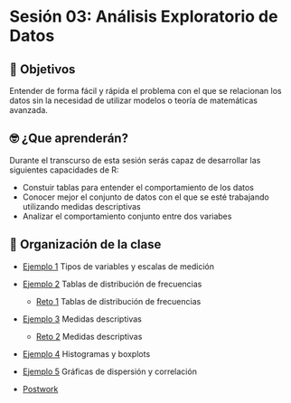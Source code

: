 # Sesión 03:  Análisis Exploratorio de Datos

## :dart: Objetivos

Entender de forma fácil y rápida el problema con el que se relacionan los datos sin la necesidad de utilizar modelos o teoría de matemáticas avanzada.

## 🤓 ¿Que aprenderán? 

Durante el transcurso de esta sesión serás capaz de desarrollar las siguientes capacidades de R:

- Constuir tablas para entender el comportamiento de los datos
- Conocer mejor el conjunto de datos con el que se esté trabajando utilizando medidas descriptivas
- Analizar el comportamiento conjunto entre dos variabes

## 📂 Organización de la clase

- [Ejemplo 1](https://github.com/beduExpert/Programacion-R-Santander-2022/tree/main/Sesion-03/Ejemplo-01) Tipos de variables y escalas de medición
- [Ejemplo 2](https://github.com/beduExpert/Programacion-R-Santander-2022/tree/main/Sesion-03/Ejemplo-02) Tablas de distribución de frecuencias
   - [Reto 1](https://github.com/beduExpert/Programacion-R-Santander-2022/tree/main/Sesion-03/Reto-01) Tablas de distribución de frecuencias
- [Ejemplo 3](https://github.com/beduExpert/Programacion-R-Santander-2022/tree/main/Sesion-03/Ejemplo-03) Medidas descriptivas
   - [Reto 2](https://github.com/beduExpert/Programacion-R-Santander-2022/tree/main/Sesion-03/Reto-02) Medidas descriptivas
- [Ejemplo 4](https://github.com/beduExpert/Programacion-R-Santander-2022/tree/main/Sesion-03/Ejemplo-04) Histogramas y boxplots
- [Ejemplo 5](https://github.com/beduExpert/Programacion-R-Santander-2022/tree/main/Sesion-03/Ejemplo-05) Gráficas de dispersión y correlación

- [Postwork](https://github.com/beduExpert/Programacion-R-Santander-2022/tree/main/Sesion-03/Postwork)



